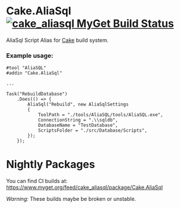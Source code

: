 Cake.AliaSql [![cake_aliasql MyGet Build Status](https://www.myget.org/BuildSource/Badge/cake_aliasql?identifier=ea3bdebc-3992-40c0-99c0-dc48f0af2641)](https://www.myget.org/feed/cake_aliasql/package/Cake.AliaSql)
============

AliaSql Script Alias for [Cake](https://github.com/cake-build/cake) build system.

### Example usage:
```cake
#tool "AliaSQL"
#addin "Cake.AliaSql"

...

Task("RebuildDatabase")
	.Does(() => {
		AliaSql("Rebuild", new AliaSqlSettings
		{
			ToolPath = "./tools/AliaSQL/tools/AliaSQL.exe",
			ConnectionString = ".\\sqldb",
			DatabaseName = "TestDatabase",
			ScriptsFolder = "./src/Database/Scripts",
		});
	});
```

Nightly Packages
=================
You can find CI builds at:
https://www.myget.org/feed/cake_aliasql/package/Cake.AliaSql

_Warning:_ These builds maybe be broken or unstable.
